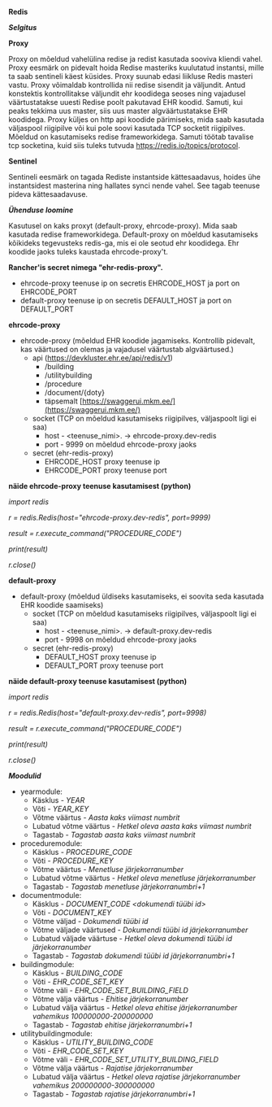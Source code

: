 **Redis**

***Selgitus***

**Proxy**

Proxy on mõeldud vahelülina redise ja redist kasutada sooviva kliendi vahel. Proxy eesmärk on pidevalt hoida Redise masteriks kuulutatud instantsi, mille ta saab sentineli käest küsides.
Proxy suunab edasi liikluse Redis masteri vastu. Proxy võimaldab kontrollida nii redise sisendit ja väljundit.
Antud konstektis kontrollitakse väljundit ehr koodidega seoses ning vajadusel väärtustatakse uuesti Redise poolt pakutavad EHR koodid.
Samuti, kui peaks tekkima uus master, siis uus master algväärtustatakse EHR koodidega. Proxy küljes on http api koodide pärimiseks, mida saab kasutada väljaspool riigipilve või kui pole soovi kasutada
TCP socketit riigipilves.
Mõeldud on kasutamiseks redise frameworkidega. Samuti töötab tavalise tcp socketina, kuid siis tuleks tutvuda https://redis.io/topics/protocol.

**Sentinel**

Sentineli eesmärk on tagada Rediste instantside kättesaadavus, hoides ühe instantsidest masterina ning hallates synci nende vahel. See tagab teenuse pideva kättesaadavuse.

***Ühenduse loomine***

Kasutusel on kaks proxyt (default-proxy, ehrcode-proxy). Mida saab kasutada redise frameworkidega. Default-proxy on mõeldud kasutamiseks kõikideks tegevusteks redis-ga, mis ei ole seotud ehr koodidega. Ehr koodide jaoks tuleks kaustada ehrcode-proxy't.

**Rancher'is secret nimega "ehr-redis-proxy".**
* ehrcode-proxy teenuse ip on secretis EHRCODE_HOST ja port on EHRCODE_PORT
* default-proxy teenuse ip on secretis DEFAULT_HOST ja port on DEFAULT_PORT


**ehrcode-proxy**
* ehrcode-proxy (mõeldud EHR koodide jagamiseks. Kontrollib pidevalt, kas väärtused on olemas ja vajadusel väärtustab algväärtused.)
    * api (https://devkluster.ehr.ee/api/redis/v1)
        * /building
        * /utilitybuilding
        * /procedure
        * /document/{doty}
        * täpsemalt [https://swaggerui.mkm.ee/](https://swaggerui.mkm.ee/)
    * socket (TCP on mõeldud kasutamiseks riigipilves, väljaspoolt ligi ei saa)
        *  host - <teenuse_nimi>.<namespace> -> ehrcode-proxy.dev-redis
        *  port - 9999 on mõeldud ehrcode-proxy jaoks
    * secret (ehr-redis-proxy)
        * EHRCODE_HOST proxy teenuse ip
        * EHRCODE_PORT proxy teenuse port
    
**näide ehrcode-proxy teenuse kasutamisest (python)**

*import redis*

*r = redis.Redis(host="ehrcode-proxy.dev-redis", port=9999)*

*result = r.execute_command("PROCEDURE_CODE")*

*print(result)*

*r.close()*

**default-proxy**
* default-proxy (mõeldud üldiseks kasutamiseks, ei soovita seda kasutada EHR koodide saamiseks)
    * socket (TCP on mõeldud kasutamiseks riigipilves, väljaspoolt ligi ei saa)
        *  host - <teenuse_nimi>.<namespace> -> default-proxy.dev-redis
        *  port - 9998 on mõeldud ehrcode-proxy jaoks
    * secret (ehr-redis-proxy)
        * DEFAULT_HOST proxy teenuse ip
        * DEFAULT_PORT proxy teenuse port  
    
**näide default-proxy teenuse kasutamisest (python)**

*import redis*

*r = redis.Redis(host="default-proxy.dev-redis", port=9998)*

*result = r.execute_command("PROCEDURE_CODE")*

*print(result)*

*r.close()*

***Moodulid***
* yearmodule:
    * Käsklus - *YEAR*
    * Võti - *YEAR_KEY*
    * Võtme väärtus - *Aasta kaks viimast numbrit*
    * Lubatud võtme väärtus - *Hetkel oleva aasta kaks viimast numbrit*
    * Tagastab - *Tagastab aasta kaks viimast numbrit*
* proceduremodule:
    * Käsklus - *PROCEDURE_CODE*
    * Võti - *PROCEDURE_KEY*
    * Võtme väärtus - *Menetluse järjekorranumber*
    * Lubatud võtme väärtus - *Hetkel oleva menetluse järjekorranumber*
    * Tagastab - *Tagastab menetluse järjekorranumbri+1*
* documentmodule:
    * Käsklus - *DOCUMENT_CODE <dokumendi tüübi id>*
    * Võti - *DOCUMENT_KEY*
    * Võtme väljad - *Dokumendi tüübi id*
    * Võtme väljade väärtused - *Dokumendi tüübi id järjekorranumber*
    * Lubatud väljade väärtuse - *Hetkel oleva dokumendi tüübi id järjekorranumber*
    * Tagastab - *Tagastab dokumendi tüübi id järjekorranumbri+1*
* buildingmodule:
    * Käsklus - *BUILDING_CODE*
    * Võti - *EHR_CODE_SET_KEY*
    * Võtme väli - *EHR_CODE_SET_BUILDING_FIELD*
    * Võtme välja väärtus - *Ehitise järjekorranumber*
    * Lubatud välja väärtus - *Hetkel oleva ehitise järjekorranumber vahemikus 100000000-200000000*
    * Tagastab - *Tagastab ehitise järjekorranumbri+1*
* utilitybuildingmodule:
    * Käsklus - *UTILITY_BUILDING_CODE*
    * Võti - *EHR_CODE_SET_KEY*
    * Võtme väli - *EHR_CODE_SET_UTILITY_BUILDING_FIELD*
    * Võtme välja väärtus - *Rajatise järjekorranumber*
    * Lubatud välja väärtus - *Hetkel oleva rajatise järjekorranumber vahemikus 200000000-300000000*
    * Tagastab - *Tagastab rajatise järjekorranumbri+1*
